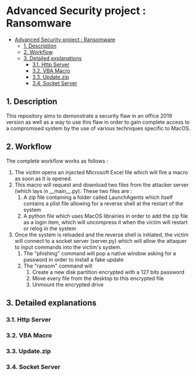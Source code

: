 # Advanced Security project : Ransomware
- [Advanced Security project : Ransomware](#advanced-security-project--ransomware)
  - [1. Description](#1-description)
  - [2. Workflow](#2-workflow)
  - [3. Detailed explanations](#3-detailed-explanations)
    - [3.1. Http Server](#31-http-server)
    - [3.2. VBA Macro](#32-vba-macro)
    - [3.3. Update.zip](#33-updatezip)
    - [3.4. Socket Server](#34-socket-server)
## 1. Description
This repository aims to demonstrate a security flaw in an office 2019 version as well as a way to use this flaw in order to gain complete access to a compromised system by the use of various techniques specific to MacOS.

## 2. Workflow
The complete workflow works as follows :
1. The victim opens an injected Microsoft Excel file which will fire a macro as soon as it is opened.
2. This macro will request and download two files from the attacker server (which lays in \_\_main__.py). These two files are :
   1. A zip file containing a folder called LaunchAgents which itself contains a plist file allowing for a reverse shell at the restart of the system
   2. A python file which uses MacOS librairies in order to add the zip file as a login item, which will uncompress it when the victim will restart or relog in the system
3. Once the system is reloaded and the reverse shell is initiated, the victim will connect to a socket server (server.py) which will allow the attaquer to input commands into the victim's system.
   1. The "phishing" command will pop a native window asking for a password in order to install a fake update
   2. The "ransom" command will
      1. Create a new disk partition encrypted with a 127 bits password
      2. Move every file from the desktop to this encrypted file
      3. Unmount the encrypted drive
## 3. Detailed explanations
### 3.1. Http Server
### 3.2. VBA Macro
### 3.3. Update.zip
### 3.4. Socket Server